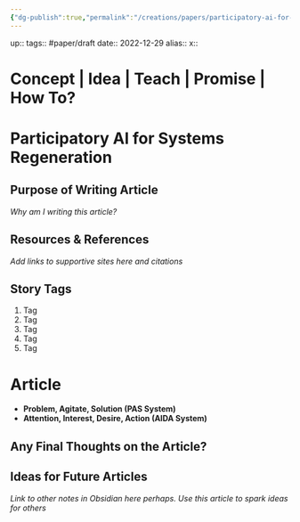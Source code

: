 ```yaml
---
{"dg-publish":true,"permalink":"/creations/papers/participatory-ai-for-systems-regeneration/","tags":["gardenEntry"]}
---
```



up:: 
tags:: #paper/draft
date:: 2022-12-29
alias:: 
x::

# Concept | Idea | Teach | Promise | How To?

# Participatory AI for Systems Regeneration



## Purpose of Writing Article
*Why am I writing this article?*



## Resources  & References
*Add links to supportive sites here and citations*


## Story Tags   
1. Tag
2. Tag
3. Tag
4. Tag
5. Tag


# Article
- **Problem, Agitate, Solution (PAS System)**
- **Attention, Interest, Desire, Action (AIDA System)**




## Any Final Thoughts on the Article?


## Ideas for Future Articles
*Link to other notes in Obsidian here perhaps. Use this article to spark ideas for others*
 
